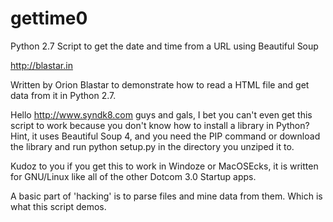 gettime0
========

Python 2.7 Script to get the date and time from a URL using Beautiful Soup

http://blastar.in

Written by Orion Blastar to demonstrate how to read a HTML file and get data from it in Python 2.7.

Hello http://www.syndk8.com guys and gals, I bet you can't even get this script to work because you don't know
how to install a library in Python? Hint, it uses Beautiful Soup 4, and you need the PIP command or download the library and run python setup.py in the directory you unziped it to.

Kudoz to you if you get this to work in Windoze or MacOSEcks, it is written for GNU/Linux like all of the other Dotcom 3.0 Startup apps.

A basic part of 'hacking' is to parse files and mine data from them. Which is what this script demos.
